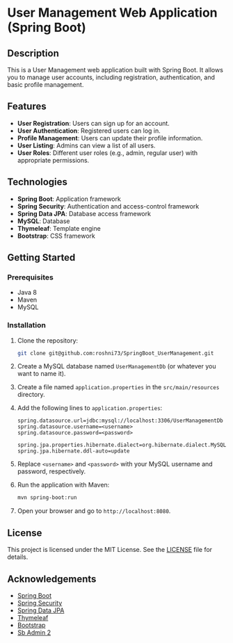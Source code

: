 # User Management Web Application (Spring Boot)

## Description

This is a User Management web application built with Spring Boot. It allows you to manage user accounts, including registration, authentication, and basic profile management.

## Features

- **User Registration**: Users can sign up for an account.
- **User Authentication**: Registered users can log in.
- **Profile Management**: Users can update their profile information.
- **User Listing**: Admins can view a list of all users.
- **User Roles**: Different user roles (e.g., admin, regular user) with appropriate permissions.

## Technologies

- **Spring Boot**: Application framework
- **Spring Security**: Authentication and access-control framework
- **Spring Data JPA**: Database access framework
- **MySQL**: Database
- **Thymeleaf**: Template engine
- **Bootstrap**: CSS framework

## Getting Started

### Prerequisites

- Java 8
- Maven
- MySQL

### Installation

1. Clone the repository:

   ```bash
   git clone git@github.com:roshni73/SpringBoot_UserManagement.git
    ```
2. Create a MySQL database named `UserManagementDb` (or whatever you want to name it).
3. Create a file named `application.properties` in the `src/main/resources` directory.
4. Add the following lines to `application.properties`:

   ```properties
   spring.datasource.url=jdbc:mysql://localhost:3306/UserManagementDb
   spring.datasource.username=<username>
   spring.datasource.password=<password>

   spring.jpa.properties.hibernate.dialect=org.hibernate.dialect.MySQLDialect
   spring.jpa.hibernate.ddl-auto=update
   ```
5. Replace `<username>` and `<password>` with your MySQL username and password, respectively.
6. Run the application with Maven:

   ```bash
   mvn spring-boot:run
   ```
7. Open your browser and go to `http://localhost:8080`.

## License

This project is licensed under the MIT License. See the [LICENSE](LICENSE) file for details.

## Acknowledgements

- [Spring Boot](https://spring.io/projects/spring-boot)
- [Spring Security](https://spring.io/projects/spring-security)
- [Spring Data JPA](https://spring.io/projects/spring-data-jpa)
- [Thymeleaf](https://www.thymeleaf.org/)
- [Bootstrap](https://getbootstrap.com/)
- [Sb Admin 2](https://startbootstrap.com/themes/sb-admin-2/)
